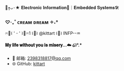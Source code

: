 🫧•͈ᴗ⁃★
𝐄𝐥𝐞𝐜𝐭𝐫𝐨𝐧𝐢𝐜 𝐈𝐧𝐟𝐨𝐫𝐦𝐚𝐭𝐢𝐨𝐧📡｜𝐄𝐦𝐛𝐞𝐝𝐝𝐞𝐝 𝐒𝐲𝐬𝐭𝐞𝐦𝐬🛠️

### ♡‧₊˚ ᴄʀᴇᴀᴍ ᴅʀᴇᴀᴍ ✧˖°
ෆ🍪꒰ ' ᵕ ' ꒱🧁ෆ1
꒰🍪꒱ @kittart
꒰🍮꒱ INFP--♒

#### 𝐌𝐲 𝐥𝐢𝐟𝐞 𝐰𝐢𝐭𝐡𝐨𝐮𝐭 𝐲𝐨𝐮 𝐢𝐬 𝐦𝐢𝐬𝐞𝐫𝐲...☁️ ໒꒱°.*
- 📧 邮箱: [2398318817@qq.com](mailto:2398318817@qq.com)
- 🌐 GitHub: [kittart](https://github.com/kittart)


